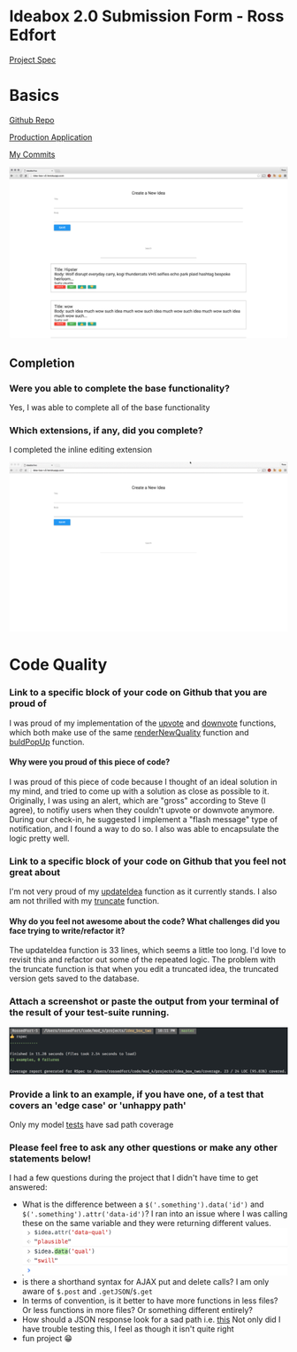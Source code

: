 # Ideabox 2.0 Submission Form - Ross Edfort
[Project Spec](https://github.com/turingschool/curriculum/blob/master/source/projects/revenge_of_idea_box.markdown)
# Basics
[Github Repo](https://github.com/rossedfort/idea_box_two)

[Production Application](http://idea-box-v2.herokuapp.com/)

[My Commits](https://github.com/rossedfort/idea_box_two/commits/master)

![IdeaBox](images/edfort_idea_box.png)

## Completion

### Were you able to complete the base functionality?
Yes, I was able to complete all of the base functionality

### Which extensions, if any, did you complete?
I completed the inline editing extension

![IdeaBox Demo](images/edfort_idea_box.gif)
# Code Quality

### Link to a specific block of your code on Github that you are proud of
I was proud of my implementation of the [upvote](https://github.com/rossedfort/idea_box_two/blob/master/app/assets/javascripts/upvote_idea.js#L1-L26) and [downvote](https://github.com/rossedfort/idea_box_two/blob/master/app/assets/javascripts/downvote_idea.js#L1-L26) functions, which both make use of the same [renderNewQuality](https://github.com/rossedfort/idea_box_two/blob/master/app/assets/javascripts/render_new_quality.js#L1-L5) function and [buldPopUp](https://github.com/rossedfort/idea_box_two/blob/master/app/assets/javascripts/build_pop_up.js#L1-L4) function.
#### Why were you proud of this piece of code?
I was proud of this piece of code because I thought of an ideal solution in my mind, and tried to come up with a solution as close as possible to it. Originally, I was using an alert, which are "gross" according to Steve (I agree), to notifiy users when they couldn't upvote or downvote anymore. During our check-in, he suggested I implement a "flash message" type of notification, and I found a way to do so. I also was able to encapsulate the logic pretty well.

### Link to a specific block of your code on Github that you feel not great about
I'm not very proud of my [updateIdea](https://github.com/rossedfort/idea_box_two/blob/master/app/assets/javascripts/update_idea.js#L1-L33) function as it currently stands.
I also am not thrilled with my [truncate](https://github.com/rossedfort/idea_box_two/blob/master/app/assets/javascripts/truncate.js#L1-L8) function.
#### Why do you feel not awesome about the code? What challenges did you face trying to write/refactor it?
The updateIdea function is 33 lines, which seems a little too long. I'd love to revisit this and refactor out some of the repeated logic. The problem with the truncate function is that when you edit a truncated idea, the truncated version gets saved to the database.
### Attach a screenshot or paste the output from your terminal of the result of your test-suite running.
![IdeaBox Test Suite](images/edfort_idea_box_tests.png)
### Provide a link to an example, if you have one, of a test that covers an 'edge case' or 'unhappy path'

Only my model [tests](https://github.com/rossedfort/idea_box_two/blob/master/spec/models/idea_spec.rb#L9-L17) have sad path coverage


### Please feel free to ask any other questions or make any other statements below!
I had a few questions during the project that I didn't have time to get answered:

* What is the difference between a `$('.something').data('id')` and `$('.something').attr('data-id')`? I ran into an issue where I was calling these on the same variable and they were returning different values. ![Weird Error](images/edfort_idea_box_error.png)
* is there a shorthand syntax for AJAX put and delete calls? I am only aware of `$.post` and `.getJSON`/`$.get`
* In terms of convention, is it better to have more functions in less files? Or less functions in more files? Or something different entirely?
* How should a JSON response look for a sad path i.e. [this](https://github.com/rossedfort/idea_box_two/blob/master/app/controllers/api/v1/ideas_controller.rb#L14) Not only did I have trouble testing this, I feel as though it isn't quite right
* fun project 😁
